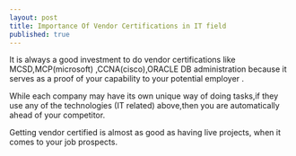 ```yaml
---
layout: post
title: Importance Of Vendor Certifications in IT field
published: true
---
```


It is always a good investment to do vendor certifications like MCSD,MCP(microsoft)
,CCNA(cisco),ORACLE DB administration because it serves as a proof of your capability to your potential employer .

While each company may have its own unique way of doing tasks,if they use any of the technologies (IT related) above,then you are automatically ahead of your competitor.

Getting vendor certified is almost as good as having live projects, when it comes to your job prospects.
